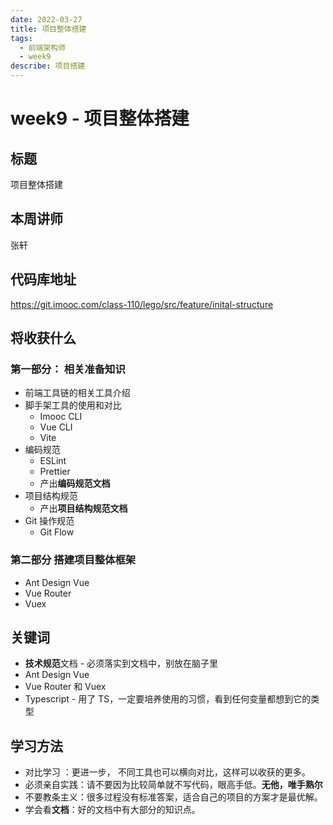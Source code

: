 ```yaml
---
date: 2022-03-27
title: 项目整体搭建
tags:
  - 前端架构师
  - week9
describe: 项目搭建
---
```


# week9 - 项目整体搭建



## 标题

项目整体搭建



## 本周讲师

张轩



## 代码库地址

https://git.imooc.com/class-110/lego/src/feature/inital-structure



## 将收获什么



### 第一部分： 相关准备知识

- 前端工具链的相关工具介绍
- 脚手架工具的使用和对比
  - Imooc CLI
  - Vue CLI
  - Vite
- 编码规范
  - ESLint
  - Prettier
  - 产出**编码规范文档**
- 项目结构规范
  - 产出**项目结构规范文档**
- Git 操作规范
  - Git Flow



### 第二部分 搭建项目整体框架

- Ant Design Vue
- Vue Router
- Vuex



## 关键词

- **技术规范**文档 - 必须落实到文档中，别放在脑子里
- Ant Design Vue
- Vue Router 和 Vuex
- Typescript - 用了 TS，一定要培养使用的习惯，看到任何变量都想到它的类型



## 学习方法

- 对比学习 ：更进一步， 不同工具也可以横向对比，这样可以收获的更多。
- 必须亲自实践：请不要因为比较简单就不写代码，眼高手低。**无他，唯手熟尔**
- 不要教条主义：很多过程没有标准答案，适合自己的项目的方案才是最优解。
- 学会看**文档**：好的文档中有大部分的知识点。